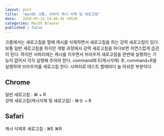 ```yaml
---
layout: post
title:  "macOS 크롬, 사파리 캐시 삭제 및 새로고침"
date:   2020-05-14 14:46:36 +0530
categories: MacOS Browser
published : false
---
```

크롬에서는 새로고침을 할때 캐시를 삭제하면서 새로고침을 하는 강력 새로고침이 있다.  
보통 일반 새로고침을 하지만 개발 과정에서 강력 새로고침을 하다보면 자연스럽게 습관이 된다.
하지만 사파리에는 캐시를 지우면서 브라우저 새로고침을 한번에 실행하는 기능이 없어서 각각 실행해 주어야 한다.
command와 E(캐시삭제) 후, command+R을 실행하여 브라우저를 새로고침 한다.
사파리로 테스트 할때마다 늘 아쉬운 부분이다.  

## Chrome  
일반 새로고침 : ⌘ + R  
강력 새로고침(캐시삭제 및 새로고침) : ⌘⇧ + R

## Safari
캐시 삭제후 새로고침 : ⌘E ⌘R
